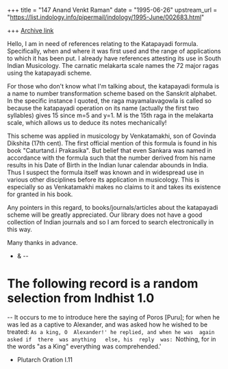 +++
title = "147 Anand Venkt Raman"
date = "1995-06-26"
upstream_url = "https://list.indology.info/pipermail/indology/1995-June/002683.html"

+++
[Archive link](https://list.indology.info/pipermail/indology/1995-June/002683.html)

Hello, I am in need of references relating to the Katapayadi
formula. Specifically, when and where it was first used and the range
of applications to which it has been put. I already have references
attesting its use in South Indian Musicology. The carnatic melakarta
scale names the 72 major ragas using the katapayadi scheme.

For those who don't know what I'm talking about, the katapayadi
formula is a name to number transformation scheme based on the
Sanskrit alphabet. In the specific instance I quoted, the raga
mayamalavagowla is called so because the katapayadi operation on
its name (actually the first two syllables) gives 15 since m=5 and
y=1. M is the 15th raga in the melakarta scale, which allows us
to deduce its notes mechanically!

This scheme was applied in musicology by Venkatamakhi, son of Govinda
Dikshita (17th cent). The first official mention of this formula is
found in his book "Caturtand.i Prakasika".  But belief that even
Sankara was named in accordance with the formula such that the number
derived from his name results in his Date of Birth in the Indian
lunar calendar abounds in India. Thus I suspect the formula itself
was known and in widespread use in various other disciplines before
its application in musicology. This is especially so as Venkatamakhi
makes no claims to it and takes its existence for granted in his
book.

Any pointers in this regard, to books/journals/articles about the
katapayadi scheme will be greatly appreciated. Our library does not
have a good collection of Indian journals and so I am forced to search
electronically in this way.

Many thanks in advance.

- &
--
# The following record is a random selection from Indhist 1.0
--
It occurs  to me  to introduce here  the saying  of Poros [Puru]; for
when  he was  led  as a captive to  Alexander,  and was  asked how he
wished to be treated: `As a king, O  Alexander!' he replied, and when
he was  again  asked if  there  was anything   else, his  reply  was:
`Nothing, for in the words "as a King" everything was comprehended.'

- Plutarch Oration I.11





